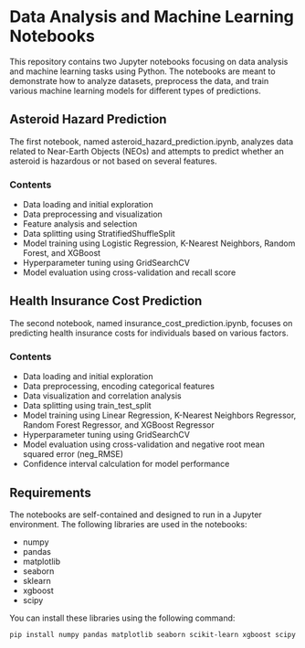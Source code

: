 # Data Analysis and Machine Learning Notebooks
This repository contains two Jupyter notebooks focusing on data analysis and machine learning tasks using Python. The notebooks are meant to demonstrate how to analyze datasets, preprocess the data, and train various machine learning models for different types of predictions.

## Asteroid Hazard Prediction
The first notebook, named asteroid_hazard_prediction.ipynb, analyzes data related to Near-Earth Objects (NEOs) and attempts to predict whether an asteroid is hazardous or not based on several features.

### Contents
* Data loading and initial exploration
* Data preprocessing and visualization
* Feature analysis and selection
* Data splitting using StratifiedShuffleSplit
* Model training using Logistic Regression, K-Nearest Neighbors, Random Forest, and XGBoost
* Hyperparameter tuning using GridSearchCV
* Model evaluation using cross-validation and recall score

## Health Insurance Cost Prediction
The second notebook, named insurance_cost_prediction.ipynb, focuses on predicting health insurance costs for individuals based on various factors.

### Contents
* Data loading and initial exploration
* Data preprocessing, encoding categorical features
* Data visualization and correlation analysis
* Data splitting using train_test_split
* Model training using Linear Regression, K-Nearest Neighbors Regressor, Random Forest Regressor, and XGBoost Regressor
* Hyperparameter tuning using GridSearchCV
* Model evaluation using cross-validation and negative root mean squared error (neg_RMSE)
* Confidence interval calculation for model performance

## Requirements
The notebooks are self-contained and designed to run in a Jupyter environment. The following libraries are used in the notebooks:
* numpy
* pandas
* matplotlib
* seaborn
* sklearn
* xgboost
* scipy

You can install these libraries using the following command:

```
pip install numpy pandas matplotlib seaborn scikit-learn xgboost scipy
```
